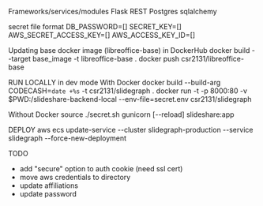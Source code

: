 Frameworks/services/modules
Flask REST
Postgres
sqlalchemy 


secret file format
DB_PASSWORD=[]
SECRET_KEY=[]
AWS_SECRET_ACCESS_KEY=[]
AWS_ACCESS_KEY_ID=[]

Updating base docker image (libreoffice-base) in DockerHub
docker build --target base_image -t libreoffice-base .
docker push csr2131/libreoffice-base

RUN LOCALLY in dev mode
With Docker
docker build --build-arg CODECASH=`date +%s` -t csr2131/slidegraph .
docker run -t -p 8000:80 -v $PWD:/slideshare-backend-local --env-file=secret.env csr2131/slidegraph

Without Docker
source ./secret.sh
gunicorn [--reload] slideshare:app

DEPLOY
aws ecs update-service --cluster slidegraph-production --service slidegraph --force-new-deployment


TODO
- add "secure" option to auth cookie (need ssl cert)
- move aws credentials to directory
- update affiliations
- update password
